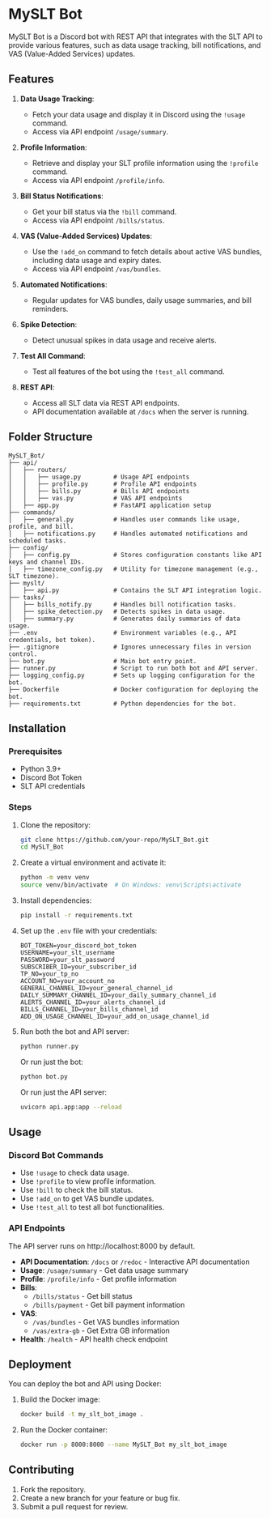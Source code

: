 # MySLT Bot

MySLT Bot is a Discord bot with REST API that integrates with the SLT API to provide various features, such as data usage tracking, bill notifications, and VAS (Value-Added Services) updates. 

## Features

1. **Data Usage Tracking**:
   - Fetch your data usage and display it in Discord using the `!usage` command.
   - Access via API endpoint `/usage/summary`.

2. **Profile Information**:
   - Retrieve and display your SLT profile information using the `!profile` command.
   - Access via API endpoint `/profile/info`.

3. **Bill Status Notifications**:
   - Get your bill status via the `!bill` command.
   - Access via API endpoint `/bills/status`.

4. **VAS (Value-Added Services) Updates**:
   - Use the `!add_on` command to fetch details about active VAS bundles, including data usage and expiry dates.
   - Access via API endpoint `/vas/bundles`.

5. **Automated Notifications**:
   - Regular updates for VAS bundles, daily usage summaries, and bill reminders.

6. **Spike Detection**:
   - Detect unusual spikes in data usage and receive alerts.

7. **Test All Command**:
   - Test all features of the bot using the `!test_all` command.

8. **REST API**:
   - Access all SLT data via REST API endpoints.
   - API documentation available at `/docs` when the server is running.

## Folder Structure

```plaintext
MySLT_Bot/
├── api/
│   ├── routers/
│   │   ├── usage.py         # Usage API endpoints
│   │   ├── profile.py       # Profile API endpoints
│   │   ├── bills.py         # Bills API endpoints
│   │   ├── vas.py           # VAS API endpoints
│   ├── app.py               # FastAPI application setup
├── commands/
│   ├── general.py           # Handles user commands like usage, profile, and bill.
│   ├── notifications.py     # Handles automated notifications and scheduled tasks.
├── config/
│   ├── config.py            # Stores configuration constants like API keys and channel IDs.
│   ├── timezone_config.py   # Utility for timezone management (e.g., SLT timezone).
├── myslt/
│   ├── api.py               # Contains the SLT API integration logic.
├── tasks/
│   ├── bills_notify.py      # Handles bill notification tasks.
│   ├── spike_detection.py   # Detects spikes in data usage.
│   ├── summary.py           # Generates daily summaries of data usage.
├── .env                     # Environment variables (e.g., API credentials, bot token).
├── .gitignore               # Ignores unnecessary files in version control.
├── bot.py                   # Main bot entry point.
├── runner.py                # Script to run both bot and API server.
├── logging_config.py        # Sets up logging configuration for the bot.
├── Dockerfile               # Docker configuration for deploying the bot.
├── requirements.txt         # Python dependencies for the bot.
```

## Installation

### Prerequisites
- Python 3.9+
- Discord Bot Token
- SLT API credentials

### Steps

1. Clone the repository:
   ```bash
   git clone https://github.com/your-repo/MySLT_Bot.git
   cd MySLT_Bot
   ```

2. Create a virtual environment and activate it:
   ```bash
   python -m venv venv
   source venv/bin/activate  # On Windows: venv\Scripts\activate
   ```

3. Install dependencies:
   ```bash
   pip install -r requirements.txt
   ```

4. Set up the `.env` file with your credentials:
   ```plaintext
   BOT_TOKEN=your_discord_bot_token
   USERNAME=your_slt_username
   PASSWORD=your_slt_password
   SUBSCRIBER_ID=your_subscriber_id
   TP_NO=your_tp_no
   ACCOUNT_NO=your_account_no
   GENERAL_CHANNEL_ID=your_general_channel_id
   DAILY_SUMMARY_CHANNEL_ID=your_daily_summary_channel_id
   ALERTS_CHANNEL_ID=your_alerts_channel_id
   BILLS_CHANNEL_ID=your_bills_channel_id
   ADD_ON_USAGE_CHANNEL_ID=your_add_on_usage_channel_id
   ```

5. Run both the bot and API server:
   ```bash
   python runner.py
   ```

   Or run just the bot:
   ```bash
   python bot.py
   ```

   Or run just the API server:
   ```bash
   uvicorn api.app:app --reload
   ```

## Usage

### Discord Bot Commands

- Use `!usage` to check data usage.
- Use `!profile` to view profile information.
- Use `!bill` to check the bill status.
- Use `!add_on` to get VAS bundle updates.
- Use `!test_all` to test all bot functionalities.

### API Endpoints

The API server runs on http://localhost:8000 by default.

- **API Documentation**: `/docs` or `/redoc` - Interactive API documentation
- **Usage**: `/usage/summary` - Get data usage summary
- **Profile**: `/profile/info` - Get profile information
- **Bills**: 
  - `/bills/status` - Get bill status
  - `/bills/payment` - Get bill payment information
- **VAS**:
  - `/vas/bundles` - Get VAS bundles information
  - `/vas/extra-gb` - Get Extra GB information
- **Health**: `/health` - API health check endpoint

## Deployment

You can deploy the bot and API using Docker:

1. Build the Docker image:
   ```bash
   docker build -t my_slt_bot_image .
   ```

2. Run the Docker container:
   ```bash
   docker run -p 8000:8000 --name MySLT_Bot my_slt_bot_image
   ```

## Contributing

1. Fork the repository.
2. Create a new branch for your feature or bug fix.
3. Submit a pull request for review.

